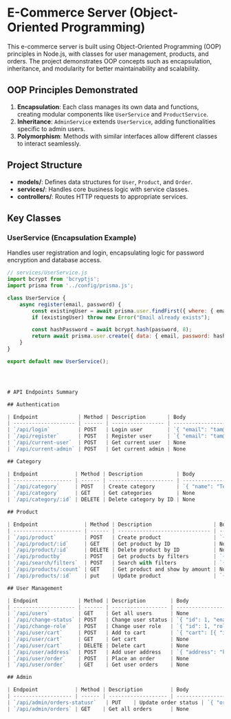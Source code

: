 # E-Commerce Server (Object-Oriented Programming)

This e-commerce server is built using Object-Oriented Programming (OOP) principles in Node.js, with classes for user management, products, and orders. The project demonstrates OOP concepts such as encapsulation, inheritance, and modularity for better maintainability and scalability.

## OOP Principles Demonstrated

1. **Encapsulation**: Each class manages its own data and functions, creating modular components like `UserService` and `ProductService`.
2. **Inheritance**: `AdminService` extends `UserService`, adding functionalities specific to admin users.
3. **Polymorphism**: Methods with similar interfaces allow different classes to interact seamlessly.

## Project Structure

- **models/**: Defines data structures for `User`, `Product`, and `Order`.
- **services/**: Handles core business logic with service classes.
- **controllers/**: Routes HTTP requests to appropriate services.

## Key Classes

### UserService (Encapsulation Example)

Handles user registration and login, encapsulating logic for password encryption and database access.

```javascript
// services/UserService.js
import bcrypt from 'bcryptjs';
import prisma from '../config/prisma.js';

class UserService {
    async register(email, password) {
        const existingUser = await prisma.user.findFirst({ where: { email } });
        if (existingUser) throw new Error("Email already exists");

        const hashPassword = await bcrypt.hash(password, 8);
        return await prisma.user.create({ data: { email, password: hashPassword } });
    }
}

export default new UserService();




# API Endpoints Summary

## Authentication

| Endpoint             | Method | Description       | Body                                         |
| -------------------- | ------ | ----------------- | -------------------------------------------- |
| `/api/login`         | POST   | Login user        | `{ "email": "tam@tam", "password": "1234" }` |
| `/api/register`      | POST   | Register user     | `{ "email": "tam@tam", "password": "1234" }` |
| `/api/current-user`  | POST   | Get current user  | None                                         |
| `/api/current-admin` | POST   | Get current admin | None                                         |

## Category

| Endpoint            | Method | Description           | Body                  |
| ------------------- | ------ | --------------------- | --------------------- |
| `/api/category`     | POST   | Create category       | `{ "name": "Test1" }` |
| `/api/category`     | GET    | Get categories        | None                  |
| `/api/category/:id` | DELETE | Delete category by ID | None                  |

## Product

| Endpoint               | Method | Description                    | Body                                                                                                        |
| ---------------------- | ------ | ------------------------------ | ----------------------------------------------------------------------------------------------------------- |
| `/api/product`         | POST   | Create product                 | `{ "title": "TEST", "description": "test", "price": 10000, "quantity": 20, "categoryId": 2, "images": [] }` |
| `/api/product/:id`     | GET    | Get product by ID              | None                                                                                                        |
| `/api/product/:id`     | DELETE | Delete product by ID           | None                                                                                                        |
| `/api/productby`       | POST   | Get products by filters        | `{ "sort": "price", "order": "asc", "limit": 2 }` or `{ "sort": "quantity", "order": "desc", "limit": 2 }`  |
| `/api/search/filters`  | POST   | Search with filters            | `{ "query": "mouse" }`, `{ "price": [100, 600] }`, or `{ "category": [1, 2] }`                              |
| `/api/products/:count` | GET    | Get product and show by amount | None                                                                                                        |
| `/api/products/:id`    | put    | Update product                 | `{ "title": "TEST", "description": "test", "price": 10000, "quantity": 20, "categoryId": 2, "images": [] }` |

## User Management

| Endpoint             | Method | Description        | Body                                                                                         |
| -------------------- | ------ | ------------------ | -------------------------------------------------------------------------------------------- |
| `/api/users`         | GET    | Get all users      | None                                                                                         |
| `/api/change-status` | POST   | Change user status | `{ "id": 1, "enabled": false }`                                                              |
| `/api/change-role`   | POST   | Change user role   | `{ "id": 1, "role": "user" }`                                                                |
| `/api/user/cart`     | POST   | Add to cart        | `{ "cart": [{ "id": 1, "count": 2, "price": 100 }, { "id": 5, "count": 1, "price": 200 }] }` |
| `/api/user/cart`     | GET    | Get cart           | None                                                                                         |
| `/api/user/cart`     | DELETE | Delete cart        | None                                                                                         |
| `/api/user/address`  | POST   | Add user address   | `{ "address": "korat" }`                                                                     |
| `/api/user/order`    | POST   | Place an order     | None                                                                                         |
| `/api/user/order`    | GET    | Get user orders    | None                                                                                         |

## Admin

| Endpoint            | Method | Description         | Body                                            |
| ------------------- | ------ | ------------------- | ----------------------------------------------- |
| `/api/admin/orders-statusr`   | PUT    | Update order status | `{ "orderId": 35, "orderStatus": "Completed" }` |
| `/api/admin/orders` | GET    | Get all orders      | None                                            |
